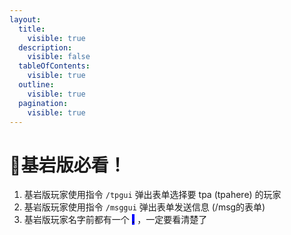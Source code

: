 ```yaml
---
layout:
  title:
    visible: true
  description:
    visible: false
  tableOfContents:
    visible: true
  outline:
    visible: true
  pagination:
    visible: true
---
```


# 📱基岩版必看！

1. 基岩版玩家使用指令 `/tpgui` 弹出表单选择要 tpa (tpahere) 的玩家
2. 基岩版玩家使用指令 `/msggui` 弹出表单发送信息 (/msg的表单)
3. 基岩版玩家名字前都有一个 <mark style="background-color:blue;">**.**</mark> ，一定要看清楚了

<figure><img src="https://s2.loli.net/2024/02/22/jQWwgErkOz3M2un.png" alt=""><figcaption></figcaption></figure>

<figure><img src="https://s2.loli.net/2024/02/22/g94ZlHARpJ1mnEf.png" alt=""><figcaption></figcaption></figure>
